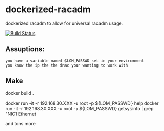 # dockerized-racadm
dockerized racadm to allow for universal racadm usage.

[![Build Status](https://drone.liskl.com/api/badges/liskl/dockerized-racadm/status.svg)](https://drone.liskl.com/liskl/dockerized-racadm)


## Assuptions:
	you have a variable named $LOM_PASSWD set in your environment
	you know the ip the the drac your wanting to work with

## Make
docker build .

docker run -it <imagename> -r 192.168.30.XXX -u root -p ${LOM_PASSWD} help
docker run -it <imagename> -r 192.168.30.XXX -u root -p ${LOM_PASSWD} getsysinfo | grep "NIC1 Ethernet

and tons more
